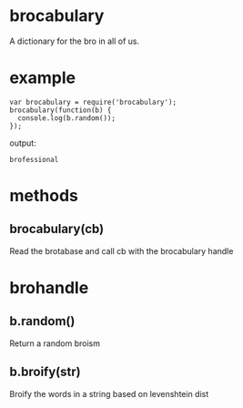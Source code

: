 brocabulary
===========

A dictionary for the bro in all of us.

example
=======

    var brocabulary = require('brocabulary');
    brocabulary(function(b) {
      console.log(b.random());  
    });

output:

    brofessional

methods
=======

brocabulary(cb)
---------------

Read the brotabase and call cb with the brocabulary handle

brohandle
=========

b.random()
----------

Return a random broism

b.broify(str)
----------

Broify the words in a string based on levenshtein dist
